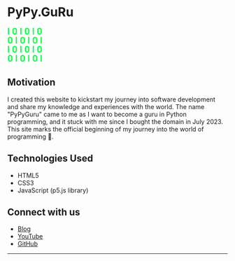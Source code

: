 # PyPy.GuRu

![PyPyGuru Logo](assets/img/favicon/32x32.svg)

## Motivation

I created this website to kickstart my journey into software development and share my knowledge and experiences with the world. The name "PyPyGuru" came to me as I want to become a guru in Python programming, and it stuck with me since I bought the domain in July 2023. This site marks the official beginning of my journey into the world of programming 🚀.

## Technologies Used

- HTML5
- CSS3
- JavaScript (p5.js library)

## Connect with us

- [Blog](https://blog.pypy.guru/)
- [YouTube](https://www.youtube.com/@pypyguru)
- [GitHub](https://github.com/pypyguru)

---
